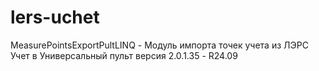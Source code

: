 # lers-uchet
MeasurePointsExportPultLINQ - Модуль импорта точек учета из ЛЭРС Учет в Универсальный пульт версия 2.0.1.35 - R24.09
